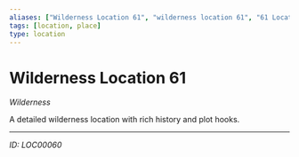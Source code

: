 ```yaml
---
aliases: ["Wilderness Location 61", "wilderness location 61", "61 Location Wilderness"]
tags: [location, place]
type: location
---
```


# Wilderness Location 61

*Wilderness*

A detailed wilderness location with rich history and plot hooks.

---
*ID: LOC00060*